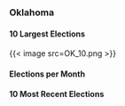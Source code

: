 ### Oklahoma

#### 10 Largest Elections
{{< image src=OK_10.png >}}

#### Elections per Month

#### 10 Most Recent Elections

